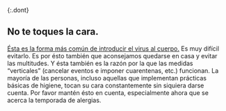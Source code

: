 {:.dont}
## No te toques la cara.

[Ésta es la forma más común de introducir el virus al cuerpo.](https://www.cdc.gov/coronavirus/2019-ncov/about/transmission.html) Es muy difícil evitarlo. Es por ésto también que aconsejamos quedarse en casa y evitar las multitudes. Y ésta también es la razón por la que las medidas “verticales” (cancelar eventos e imponer cuarentenas, etc.) funcionan. La mayoría de las personas, incluso aquellas que implementan prácticas básicas de higiene, tocan su cara constantemente sin siquiera darse cuenta. Por favor mantén ésto en cuenta, especialmente ahora que se acerca la temporada de alergias.
